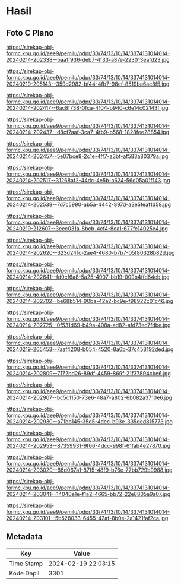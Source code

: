# Hasil

## Foto C Plano

https://sirekap-obj-formc.kpu.go.id/aee9/pemilu/pdpr/33/74/13/10/14/3374131014014-20240214-202338--baa1f936-deb7-4f33-a87e-223013eafd23.jpg

https://sirekap-obj-formc.kpu.go.id/aee9/pemilu/pdpr/33/74/13/10/14/3374131014014-20240219-205143--359d2982-bf44-4fb7-98ef-8519ba6ae8f5.jpg

https://sirekap-obj-formc.kpu.go.id/aee9/pemilu/pdpr/33/74/13/10/14/3374131014014-20240214-202417--6ac8f738-0fca-4104-b940-c6e14c02143f.jpg

https://sirekap-obj-formc.kpu.go.id/aee9/pemilu/pdpr/33/74/13/10/14/3374131014014-20240214-202437--d8cf7aaf-3ca7-4fb9-b568-1828fee28854.jpg

https://sirekap-obj-formc.kpu.go.id/aee9/pemilu/pdpr/33/74/13/10/14/3374131014014-20240214-202457--5e07bce8-2c1e-4ff7-a3bf-af583a80379a.jpg

https://sirekap-obj-formc.kpu.go.id/aee9/pemilu/pdpr/33/74/13/10/14/3374131014014-20240214-202517--31268af2-44dc-4e5b-a624-56d05a01f143.jpg

https://sirekap-obj-formc.kpu.go.id/aee9/pemilu/pdpr/33/74/13/10/14/3374131014014-20240214-202538--7d7c5990-ab5a-4442-897d-a3e5feaf1d58.jpg

https://sirekap-obj-formc.kpu.go.id/aee9/pemilu/pdpr/33/74/13/10/14/3374131014014-20240219-212607--3eec031a-8bcb-4cf4-8ca1-677fc14025e4.jpg

https://sirekap-obj-formc.kpu.go.id/aee9/pemilu/pdpr/33/74/13/10/14/3374131014014-20240214-202620--323d241c-2ae4-4680-b7b7-05f80328b82d.jpg

https://sirekap-obj-formc.kpu.go.id/aee9/pemilu/pdpr/33/74/13/10/14/3374131014014-20240214-202641--fd0cf6a8-5a25-4907-bb19-009b4ffd64cb.jpg

https://sirekap-obj-formc.kpu.go.id/aee9/pemilu/pdpr/33/74/13/10/14/3374131014014-20240214-202702--be68b514-90ba-42a2-bc9e-f98922c01c46.jpg

https://sirekap-obj-formc.kpu.go.id/aee9/pemilu/pdpr/33/74/13/10/14/3374131014014-20240214-202725--0f531d69-b49a-408a-ad82-afd73ec7fdbe.jpg

https://sirekap-obj-formc.kpu.go.id/aee9/pemilu/pdpr/33/74/13/10/14/3374131014014-20240219-205453--7aaf4208-b054-4520-8a0b-37c458192ded.jpg

https://sirekap-obj-formc.kpu.go.id/aee9/pemilu/pdpr/33/74/13/10/14/3374131014014-20240214-202809--7172bd26-89df-4459-869f-21f37894cbe6.jpg

https://sirekap-obj-formc.kpu.go.id/aee9/pemilu/pdpr/33/74/13/10/14/3374131014014-20240214-202907--bc5c1150-73e6-48a7-a802-6b082a3710e6.jpg

https://sirekap-obj-formc.kpu.go.id/aee9/pemilu/pdpr/33/74/13/10/14/3374131014014-20240214-202930--a71bb145-35d5-4dec-b93e-335ded815773.jpg

https://sirekap-obj-formc.kpu.go.id/aee9/pemilu/pdpr/33/74/13/10/14/3374131014014-20240214-202953--87359931-9f66-4dcc-998f-61fab4e27870.jpg

https://sirekap-obj-formc.kpu.go.id/aee9/pemilu/pdpr/33/74/13/10/14/3374131014014-20240214-203020--86d067a1-87f5-48f9-b76e-77bb729b9988.jpg

https://sirekap-obj-formc.kpu.go.id/aee9/pemilu/pdpr/33/74/13/10/14/3374131014014-20240214-203041--14040e1e-f1a2-4665-bb72-22e8805a9a07.jpg

https://sirekap-obj-formc.kpu.go.id/aee9/pemilu/pdpr/33/74/13/10/14/3374131014014-20240214-203101--5b528033-6455-42af-8b0e-2a1421faf2ca.jpg


## Metadata

| Key        | Value               |
| ---------- | ------------------- |
| Time Stamp | 2024-02-19 22:03:15 |
| Kode Dapil | 3301                |



